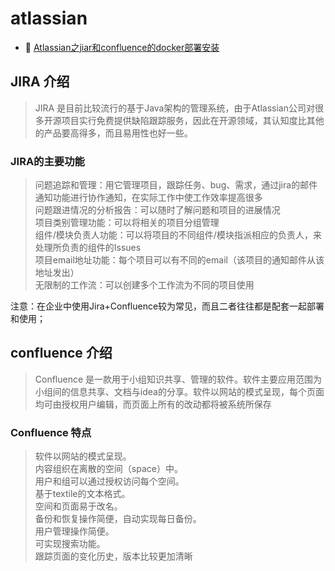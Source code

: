# atlassian

* 📄 [Atlassian之jiar和confluence的docker部署安装 ](siyuan://blocks/20240508144454-x52bnck)

## JIRA 介绍

> JIRA 是目前比较流行的基于Java架构的管理系统，由于Atlassian公司对很多开源项目实行免费提供缺陷跟踪服务，因此在开源领域，其认知度比其他的产品要高得多，而且易用性也好一些。

### JIRA的主要功能

> 问题追踪和管理：用它管理项目，跟踪任务、bug、需求，通过jira的邮件通知功能进行协作通知，在实际工作中使工作效率提高很多  
> 问题跟进情况的分析报告：可以随时了解问题和项目的进展情况  
> 项目类别管理功能：可以将相关的项目分组管理  
> 组件/模块负责人功能：可以将项目的不同组件/模块指派相应的负责人，来处理所负责的组件的Issues  
> 项目email地址功能：每个项目可以有不同的email（该项目的通知邮件从该地址发出）  
> 无限制的工作流：可以创建多个工作流为不同的项目使用

注意：在企业中使用Jira+Confluence较为常见，而且二者往往都是配套一起部署和使用；

## confluence 介绍

> Confluence 是一款用于小组知识共享、管理的软件。软件主要应用范围为小组间的信息共享、文档与idea的分享。软件以网站的模式呈现，每个页面均可由授权用户编辑，而页面上所有的改动都将被系统所保存

### Confluence 特点

> 软件以网站的模式呈现。  
> 内容组织在离散的空间（space）中。  
> 用户和组可以通过授权访问每个空间。  
> 基于textile的文本格式。  
> 空间和页面易于改名。  
> 备份和恢复操作简便，自动实现每日备份。  
> 用户管理操作简便。  
> 可实现搜索功能。  
> 跟踪页面的变化历史，版本比较更加清晰

